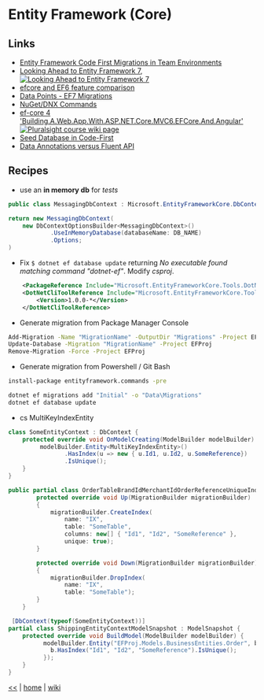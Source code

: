 # Entity Framework (Core)

## Links

- [Entity Framework Code First Migrations in Team Environments](https://msdn.microsoft.com/en-us/data/dn481501.aspx)
- [Looking Ahead to Entity Framework 7](https://www.pluralsight.com/courses/entity-framework-7-looking-ahead),
  [![Looking Ahead to Entity Framework 7](https://img.shields.io/badge/Pluralsight-course-lightgrey.svg)](https://www.pluralsight.com/courses/entity-framework-7-looking-ahead)
- [efcore and EF6 feature comparison](https://docs.microsoft.com/en-us/ef/efcore-and-ef6/features)
- [Data Points - EF7 Migrations](https://msdn.microsoft.com/magazine/mt614250)
- [NuGet/DNX Commands](https://github.com/aspnet/EntityFramework/wiki/Design-Meeting-Notes---July-23,-2015)
- [ef-core 4 'Building.A.Web.App.With.ASP.NET.Core.MVC6.EFCore.And.Angular'](../netcore/Building.A.Web.App.With.ASP.NET.Core.MVC6.EFCore.And.Angular.md#ef-core)
[![Pluralsight course wiki page](https://img.shields.io/badge/Pluralsight-wiki-red.svg)](../netcore/Building.A.Web.App.With.ASP.NET.Core.MVC6.EFCore.And.Angular.md#ef-core)
- [Seed Database in Code-First](http://www.entityframeworktutorial.net/code-first/seed-database-in-code-first.aspx)
- [Data Annotations versus Fluent API](https://docs.microsoft.com/en-us/dotnet/standard/microservices-architecture/microservice-ddd-cqrs-patterns/infrastructure-persistence-layer-implemenation-entity-framework-core#data-annotations-versus-fluent-api)

## Recipes

+ use an **in memory db** for _tests_
```cs
public class MessagingDbContext : Microsoft.EntityFrameworkCore.DbContext { /* ... */ }

return new MessagingDbContext(
	new DbContextOptionsBuilder<MessagingDbContext>()
            .UseInMemoryDatabase(databaseName: DB_NAME) 
            .Options;
)
```
+ Fix `$ dotnet ef database update` returning _No executable found matching command "dotnet-ef"_.
Modify _csproj_.
```xml
	<PackageReference Include="Microsoft.EntityFrameworkCore.Tools.DotNet" Version="1.0.1"/>
	<DotNetCliToolReference Include="Microsoft.EntityFrameworkCore.Tools.DotNet">
		<Version>1.0.0-*</Version>
	</DotNetCliToolReference>  
```
+ Generate migration from Package Manager Console
```cmd
Add-Migration -Name "MigrationName" -OutputDir "Migrations" -Project EFProj
Update-Database -Migration "MigrationName" -Project EFProj
Remove-Migration -Force -Project EFProj
```
+ Generate migration from Powershell / Git Bash
```bat
install-package entityframework.commands -pre

dotnet ef migrations add "Initial" -o "Data\Migrations"
dotnet ef database update
```
+ cs MultiKeyIndexEntity
```cs
class SomeEntityContext : DbContext {
	protected override void OnModelCreating(ModelBuilder modelBuilder) {
		 modelBuilder.Entity<MultiKeyIndexEntity>()
                .HasIndex(u => new { u.Id1, u.Id2, u.SomeReference})
                .IsUnique();
	}
}

public partial class OrderTableBrandIdMerchantIdOrderReferenceUniqueIndexAdded : Migration {
        protected override void Up(MigrationBuilder migrationBuilder)
        {
            migrationBuilder.CreateIndex(
                name: "IX",
                table: "SomeTable",
                columns: new[] { "Id1", "Id2", "SomeReference" },
                unique: true);
        }

        protected override void Down(MigrationBuilder migrationBuilder)
        {
            migrationBuilder.DropIndex(
                name: "IX",
                table: "SomeTable");
        }
    }

 [DbContext(typeof(SomeEntityContext))]
partial class ShippingEntityContextModelSnapshot : ModelSnapshot {
	protected override void BuildModel(ModelBuilder modelBuilder) {
		  modelBuilder.Entity("EFProj.Models.BusinessEntities.Order", b => {
			b.HasIndex("Id1", "Id2", "SomeReference").IsUnique();
		  });		 
	}
}	
```


[<<](../ORM.md)
|
[home](../README.md) 
| 
[wiki](https://github.com/illegitimis/Tutorial/wiki) 

